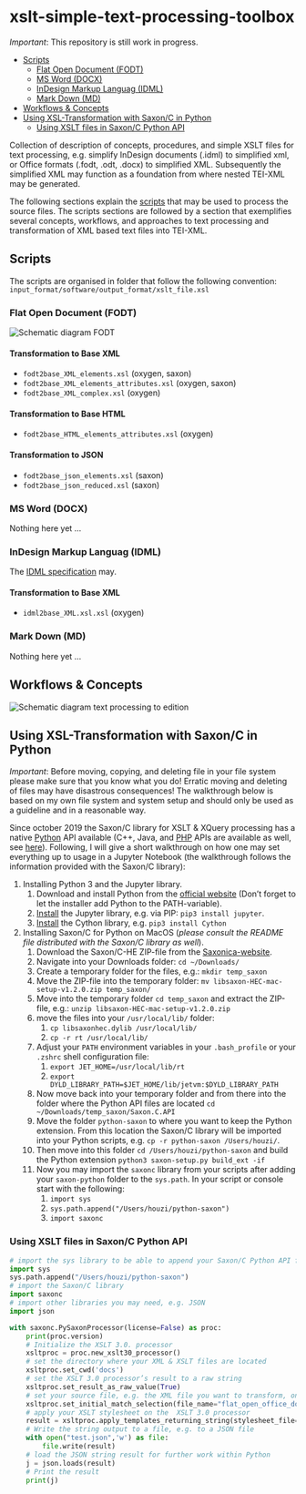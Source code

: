 # xslt-simple-text-processing-toolbox

*Important*: This repository is still work in progress.

<!-- TOC START min:1 max:3 link:true asterisk:false update:false -->
- [Scripts](#scripts)
    - [Flat Open Document (FODT)](#flat-open-document-fodt)
    - [MS Word (DOCX)](#ms-word-docx)
    - [InDesign Markup Languag (IDML)](#indesign-markup-languag-idml)
    - [Mark Down (MD)](#mark-down-md)
- [Workflows & Concepts](#workflows--concepts)
- [Using XSL-Transformation with Saxon/C in Python](#using-xsl-transformation-with-saxonc-in-python)
    - [Using XSLT files in Saxon/C Python API](#using-xslt-files-in-saxonc-python-api)
<!-- TOC END -->



Collection of description of concepts, procedures, and simple XSLT files for text processing, e.g. simplify InDesign documents (.idml) to simplified xml, or Office formats (.fodt, .odt, .docx) to simplified XML. Subsequently the simplified XML may function as a foundation from where nested TEI-XML may be generated.

The following sections explain the [scripts](#scripts) that may be used to process the source files. The scripts sections are followed by a section that exemplifies several concepts, workflows, and approaches to text processing and transformation of XML based text files into TEI-XML.

## Scripts

The scripts are organised in folder that follow the following convention: `input_format/software/output_format/xslt_file.xsl`

### Flat Open Document (FODT)

![Schematic diagram FODT](concepts/en--fodt_schema.png)

#### Transformation to Base XML

* `fodt2base_XML_elements.xsl` (oxygen, saxon)
* `fodt2base_XML_elements_attributes.xsl` (oxygen, saxon)
* `fodt2base_XML_complex.xsl` (oxygen)

#### Transformation to Base HTML

* `fodt2base_HTML_elements_attributes.xsl` (oxygen)

#### Transformation to JSON

* `fodt2base_json_elements.xsl` (saxon)
* `fodt2base_json_reduced.xsl` (saxon)

### MS Word (DOCX)

Nothing here yet …

### InDesign Markup Languag (IDML)

The [IDML specification](https://wwwimages.adobe.com/content/dam/acom/en/devnet/indesign/sdk/cs6/idml/idml-specification.pdf) may.

#### Transformation to Base XML

* `idml2base_XML.xsl.xsl` (oxygen)

### Mark Down (MD)

Nothing here yet …

## Workflows & Concepts

![Schematic diagram text processing to edition](concepts/en--mini_edition_workflow.png)

## Using XSL-Transformation with Saxon/C in Python

*Important*: Before moving, copying, and deleting file in your file system please make sure that you know what you do! Erratic moving and deleting of files may have disastrous consequences! The walkthrough below is based on my own file system and system setup and should only be used as a guideline and in a reasonable way.

Since october 2019 the Saxon/C library for XSLT & XQuery processing has a native [Python](https://www.saxonica.com/saxon-c/doc/html/saxonc.html) API available (C++, Java, and [PHP](http://www.saxonica.com/saxon-c/doc/html/index.html#php-api) APIs are available as well, see [here](http://www.saxonica.com/saxon-c/index.xml)). Following, I will give a short walkthrough on how one may set everything up to usage in a Jupyter Notebook (the walkthrough follows the information provided with the Saxon/C library):

1. Installing Python 3 and the Jupyter library.
    1. Download and install Python from the [official website](https://www.python.org/downloads/) (Don’t forget to let the installer add Python to the PATH-variable).
    1. [Install](https://jupyter.org/install) the Jupyter library, e.g. via PIP: `pip3 install jupyter`.
    1. [Install](https://pypi.org/project/Cython/) the Cython library, e.g. `pip3 install Cython`
1. Installing Saxon/C for Python on MacOS (*please consult the README file distributed with the Saxon/C library as well*).
    1. Download the Saxon/C-HE ZIP-file from the [Saxonica-website](http://www.saxonica.com/download/c.xml).
    1. Navigate into your Downloads folder: `cd ~/Downloads/`
    1. Create a temporary folder for the files, e.g.: `mkdir temp_saxon`
    1. Move the ZIP-file into the temporary folder: `mv libsaxon-HEC-mac-setup-v1.2.0.zip temp_saxon/`
    1. Move into the temporary folder `cd temp_saxon` and extract the ZIP-file, e.g.: `unzip libsaxon-HEC-mac-setup-v1.2.0.zip`
    1. move the files into your `/usr/local/lib/` folder:
        1. `cp libsaxonhec.dylib /usr/local/lib/`
        1. `cp -r rt /usr/local/lib/`
    1. Adjust your `PATH` environment variables in your `.bash_profile` or your `.zshrc` shell configuration file:
        1. `export JET_HOME=/usr/local/lib/rt`
        1. `export DYLD_LIBRARY_PATH=$JET_HOME/lib/jetvm:$DYLD_LIBRARY_PATH`
    1. Now move back into your temporary folder and from there into the folder where the Python API files are located `cd ~/Downloads/temp_saxon/Saxon.C.API`
    1. Move the folder `python-saxon` to where you want to keep the Python extension. From this location the Saxon/C library will be imported into your Python scripts, e.g. `cp -r python-saxon /Users/houzi/`.
    1. Then move into this folder `cd /Users/houzi/python-saxon` and build the Python extension `python3 saxon-setup.py build_ext -if`
    1. Now you may import the `saxonc` library from your scripts after adding your `saxon-python` folder to the `sys.path`. In your script or console start with the following:
        1. `import sys`
        1. `sys.path.append("/Users/houzi/python-saxon")`
        1. `import saxonc`

### Using XSLT files in Saxon/C Python API

```Python
# import the sys library to be able to append your Saxon/C Python API folder to the library loading path
import sys
sys.path.append("/Users/houzi/python-saxon")
# import the Saxon/C library
import saxonc
# import other libraries you may need, e.g. JSON
import json

with saxonc.PySaxonProcessor(license=False) as proc:
    print(proc.version)
    # Initialize the XSLT 3.0. processor
    xsltproc = proc.new_xslt30_processor()
    # set the directory where your XML & XSLT files are located
    xsltproc.set_cwd('docs')
    # set the XSLT 3.0 processor’s result to a raw string
    xsltproc.set_result_as_raw_value(True)
    # set your source file, e.g. the XML file you want to transform, on the  XSLT 3.0 processor
    xsltproc.set_initial_match_selection(file_name="flat_open_office_document.fodt")
    # apply your XSLT stylesheet on the  XSLT 3.0 processor
    result = xsltproc.apply_templates_returning_string(stylesheet_file="fodt2base_json_reduced.xsl")
    # Write the string output to a file, e.g. to a JSON file
    with open("test.json",'w') as file:
        file.write(result)
    # load the JSON string result for further work within Python
    j = json.loads(result)
    # Print the result
    print(j)
```
